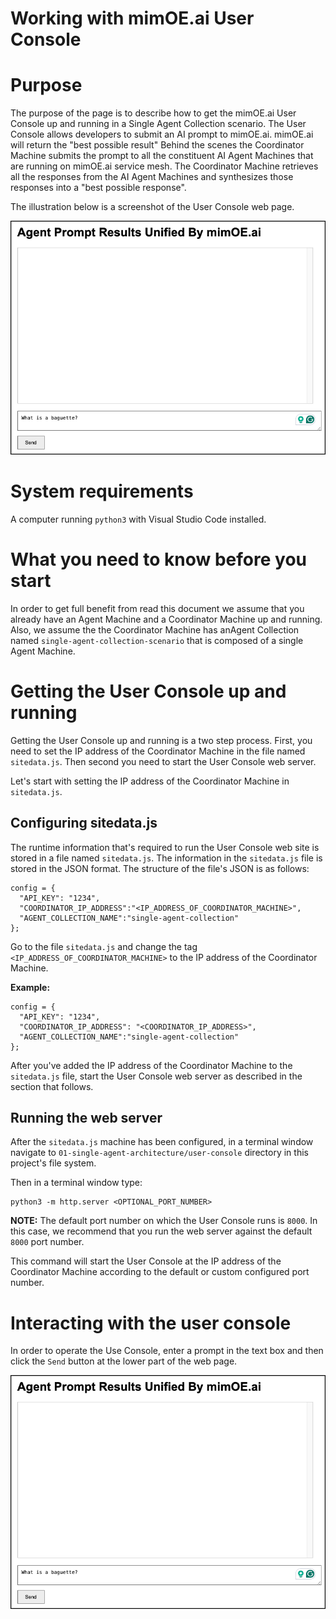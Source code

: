 # Working with mimOE.ai User Console

# Purpose

The purpose of the page is to describe how to get the mimOE.ai User Console up and running in a Single Agent Collection scenario. The User Console allows developers to submit an AI prompt to mimOE.ai. mimOE.ai will return the "best possible result" Behind the scenes the Coordinator Machine submits the prompt to all the constituent AI Agent Machines that are running on mimOE.ai service mesh. The Coordinator Machine retrieves all the responses from the AI Agent Machines and synthesizes those responses into a "best possible response".

The illustration below is a screenshot of the User Console web page.

![User Console](./images/user-console-02.png)

# System requirements

A computer running `python3` with Visual Studio Code installed.

# What you need to know before you start

In order to get full benefit from read this document we assume that you already have an Agent Machine and a Coordinator Machine up and running. Also, we assume the the Coordinator Machine has anAgent Collection named `single-agent-collection-scenario` that is composed of a single Agent Machine.

# Getting the User Console up and running

Getting the User Console up and running is a two step process. First, you need to set the IP address of the Coordinator Machine in the file named `sitedata.js`. Then second you need to start the User Console web server.

Let's start with setting the IP address of the Coordinator Machine in `sitedata.js`.

## Configuring sitedata.js

The runtime information that's required to run the User Console web site is stored in a file named `sitedata.js`. The information in the `sitedata.js` file is stored in the JSON format. The structure of the file's JSON is as follows:

```
config = {
  "API_KEY": "1234",
  "COORDINATOR_IP_ADDRESS":"<IP_ADDRESS_OF_COORDINATOR_MACHINE>",
  "AGENT_COLLECTION_NAME":"single-agent-collection"
};
```

Go to the file `sitedata.js` and change the tag `<IP_ADDRESS_OF_COORDINATOR_MACHINE>` to the IP address of the Coordinator Machine.

**Example:**

```
config = {
  "API_KEY": "1234",
  "COORDINATOR_IP_ADDRESS": "<COORDINATOR_IP_ADDRESS>",
  "AGENT_COLLECTION_NAME":"single-agent-collection"
};
```

After you've added the IP address of the Coordinator Machine to the `sitedata.js` file, start the User Console web server as described in the section that follows.


## Running the web server

After the `sitedata.js` machine has been configured, in a terminal window navigate to  `01-single-agent-architecture/user-console` directory in this project's file system.

Then in a terminal window type:

```
python3 -m http.server <OPTIONAL_PORT_NUMBER>
```

**NOTE:** The default port number on which the User Console runs is `8000`. In this case, we recommend that you run the web server against the default `8000` port number.

This command will start the User Console at the IP address of the Coordinator Machine according to the default or custom configured port number.

# Interacting with the user console

In order to operate the Use Console, enter a prompt in the text box and then click the `Send` button at the lower part of the web page. 

![Entering a prompt](./images/user-console-02.png)


